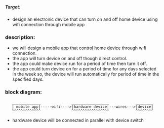 ##### Target:
- design an electronic device that can turn on and off home device using wifi
  connection through mobile app

### description:
- we will design a mobile app that control home device through wifi connection.
- the app will turn device on and off though direct control.
- the app could make device run for a period of time then turn it off.
- the app could turn device on for a period of time for any days selected in the week
  so, the device will run automatically for period of time in the specified days. 



### block diagram:

       _____________              _________________            ________
       | mobile app|-----wifi---->|hardware device|---wires--->|device|
       ^^^^^^^^^^^^^              ^^^^^^^^^^^^^^^^^            ^^^^^^^^

- hardware device will be connected in parallel with device switch


